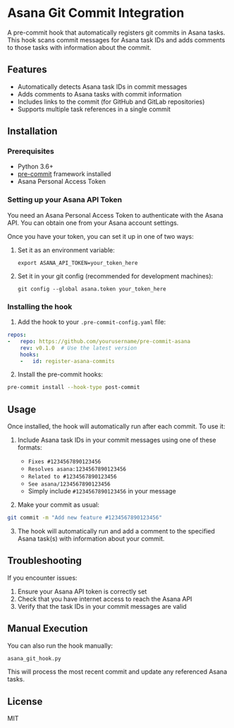 # Asana Git Commit Integration

A pre-commit hook that automatically registers git commits in Asana tasks. This hook scans commit messages for Asana task IDs and adds comments to those tasks with information about the commit.

## Features

- Automatically detects Asana task IDs in commit messages
- Adds comments to Asana tasks with commit information
- Includes links to the commit (for GitHub and GitLab repositories)
- Supports multiple task references in a single commit

## Installation

### Prerequisites

- Python 3.6+
- [pre-commit](https://pre-commit.com/) framework installed
- Asana Personal Access Token

### Setting up your Asana API Token

You need an Asana Personal Access Token to authenticate with the Asana API. You can obtain one from your Asana account settings.

Once you have your token, you can set it up in one of two ways:

1. Set it as an environment variable:

   ```shell
   export ASANA_API_TOKEN=your_token_here
   ```

2. Set it in your git config (recommended for development machines):

   ```shell
   git config --global asana.token your_token_here
   ```

### Installing the hook

1. Add the hook to your `.pre-commit-config.yaml` file:

```yaml
repos:
-   repo: https://github.com/yourusername/pre-commit-asana
    rev: v0.1.0  # Use the latest version
    hooks:
    -   id: register-asana-commits
```

2. Install the pre-commit hooks:

```bash
pre-commit install --hook-type post-commit
```

## Usage

Once installed, the hook will automatically run after each commit. To use it:

1. Include Asana task IDs in your commit messages using one of these formats:
   - `Fixes #1234567890123456`
   - `Resolves asana:1234567890123456`
   - `Related to #1234567890123456`
   - `See asana/1234567890123456`
   - Simply include `#1234567890123456` in your message

2. Make your commit as usual:

```bash
git commit -m "Add new feature #1234567890123456"
```

3. The hook will automatically run and add a comment to the specified Asana task(s) with information about your commit.

## Troubleshooting

If you encounter issues:

1. Ensure your Asana API token is correctly set
2. Check that you have internet access to reach the Asana API
3. Verify that the task IDs in your commit messages are valid

## Manual Execution

You can also run the hook manually:

```bash
asana_git_hook.py
```

This will process the most recent commit and update any referenced Asana tasks.

## License

MIT
